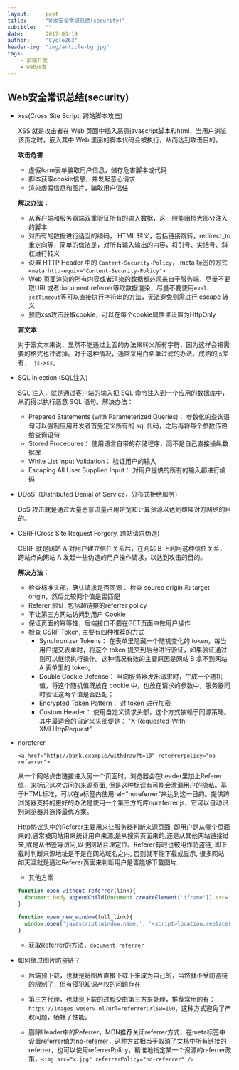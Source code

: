```yaml
---
layout:     post
title:      "Web安全常识总结(security)"
subtitle:   ""
date:       2017-03-19
author:     "Cycle263"
header-img: "img/article-bg.jpg"
tags:
    - 前端开发
    - web开发
---
```


## Web安全常识总结(security)

* xss(Cross Site Script, 跨站脚本攻击)

  XSS 就是攻击者在 Web 页面中插入恶意javascript脚本和html，当用户浏览该页之时，嵌入其中 Web 里面的脚本代码会被执行，从而达到攻击目的。

  **攻击危害**

  - 虚假form表单骗取用户信息，储存危害脚本或代码
  - 脚本获取cookie信息，并发起恶心请求
  - 渲染虚假信息和图片，骗取用户信任
  
  **解决办法：**

  - 从客户端和服务器端双重验证所有的输入数据，这一般能阻挡大部分注入的脚本
  - 对所有的数据进行适当的编码， HTML 转义，包括链接跳转，redirect_to重定向等，简单的做法是，对所有输入输出的内容，将引号、尖括号、斜杠进行转义
  - 设置 HTTP Header 中的 `Content-Security-Policy`， meta 标签的方式 `<meta http-equiv="Content-Security-Policy">`
  - Web 页面渲染的所有内容或者渲染的数据都必须来自于服务端，尽量不要取URL或者document.referrer等取数据渲染，尽量不要使用`eval、setTimeout`等可以直接执行字符串的方法，无法避免则需进行 escape 转义
  - 预防xss攻击获取cookie，可以在每个cookie属性里设置为HttpOnly

  **富文本**

  对于富文本来说，显然不能通过上面的办法来转义所有字符，因为这样会把需要的格式也过滤掉。对于这种情况，通常采用白名单过滤的办法。成熟的js库有，` js-xss`。

* SQL injection (SQL注入)

  SQL 注入，就是通过客户端的输入把 SQL 命令注入到一个应用的数据库中，从而得以执行恶意 SQL 语句。解决办法：

  - Prepared Statements (with Parameterized Queries)： 参数化的查询语句可以强制应用开发者首先定义所有的 sql 代码，之后再将每个参数传递给查询语句
  - Stored Procedures： 使用语言自带的存储程序，而不是自己直接操纵数据库
  - White List Input Validation： 验证用户的输入
  - Escaping All User Supplied Input： 对用户提供的所有的输入都进行编码

* DDoS（Distributed Denial of Service，分布式拒绝服务）

  DoS 攻击就是通过大量恶意流量占用带宽和计算资源以达到瘫痪对方网络的目的。

* CSRF(Cross Site Request Forgery, 跨站请求伪造)

  CSRF 就是网站 A 对用户建立信任关系后，在网站 B 上利用这种信任关系，跨站点向网站 A 发起一些伪造的用户操作请求，以达到攻击的目的。
  
  **解决方法：**

  - 检查标准头部，确认请求是否同源： 检查 source origin 和 target origin，然后比较两个值是否匹配
  - Referer 验证, 包括超链接的referrer policy
  - 不让第三方网站访问到用户 Cookie
  - 保证页面的幂等性，后端接口不要在GET页面中做用户操作
  - 检查 CSRF Token, 主要有四种推荐的方式
    + Synchronizer Tokens： 在表单里隐藏一个随机变化的 token，每当用户提交表单时，将这个 token 提交到后台进行验证，如果验证通过则可以继续执行操作。这种情况有效的主要原因是网站 B 拿不到网站 A 表单里的 token;
    + Double Cookie Defense： 当向服务器发出请求时，生成一个随机值，将这个随机值既放在 cookie 中，也放在请求的参数中，服务器同时验证这两个值是否匹配；
    + Encrypted Token Pattern： 对 token 进行加密
    + Custom Header： 使用自定义请求头部，这个方式依赖于同源策略。其中最适合的自定义头部便是： "X-Requested-With: XMLHttpRequest"


* noreferer

  `<a href="http://bank.example/withdraw?t=10" referrerpolicy="no-referrer">`

  从一个网站点击链接进入另一个页面时，浏览器会在header里加上Referer值，来标识这次访问的来源页面, 但是这种标识有可能会泄漏用户的隐私。基于HTML标准，可以在a标签内使用rel="noreferrer"来达到这一目的。提供跨浏览器支持的更好的办法是使用一个第三方的库noreferrer.js，它可以自动识别浏览器并选择最优方案。

  Http协议头中的Referer主要用来让服务器判断来源页面, 即用户是从哪个页面来的,通常被网站用来统计用户来源,是从搜索页面来的,还是从其他网站链接过来,或是从书签等访问,以便网站合理定位。Referer有时也被用作防盗链, 即下载时判断来源地址是不是在网站域名之内, 否则就不能下载或显示, 很多网站, 如天涯就是通过Referer页面来判断用户是否能够下载图片.

  - 其他方案

  ```js
  function open_without_referrer(link){
    document.body.appendChild(document.createElement('iframe')).src='javascript:"<script>top.location.replace(\''+link+'\')<\/script>"';
  }

  function open_new_window(full_link){
    window.open('javascript:window.name;', '<script>location.replace("'+full_link+'")<\/script>');
  }
  ```

  - 获取Referrer的方法，`document.referrer`

* 如何绕过图片防盗链？

  - 后端预下载，也就是将图片直接下载下来成为自己的，当然就不受防盗链的限制了，但有侵犯知识产权的问题存在

  - 第三方代理，也就是下载的过程交由第三方来处理，推荐常用的有：`https://images.weserv.nl?url=referrerUrl&w=100`，这种方式避免了产权问题，牺牲了性能。

  - 删除Header中的Referrer，MDN推荐关闭referrer方式，在meta标签中设置referrer值为no-referrer，这种方式相当于取消了文档中所有链接的referrer，也可以使用referrerPolicy，精准地指定某一个资源的referrer政策，`<img src="x.jpg" referrerPolicy="no-referrer" />`

